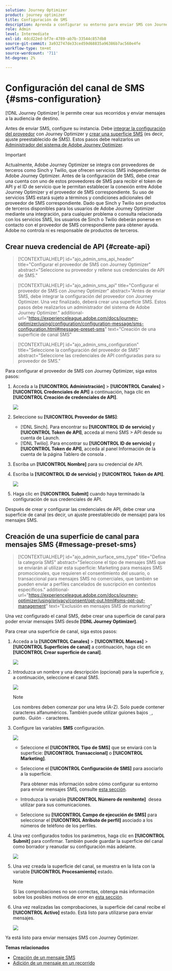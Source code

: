 ```yaml
---
solution: Journey Optimizer
product: journey optimizer
title: Configuración de SMS
description: Aprenda a configurar su entorno para enviar SMS con Journey Optimizer
role: Admin
level: Intermediate
exl-id: 4dcd22ed-bf7e-4789-ab7b-33544c857db8
source-git-commit: 3a932747de33ced59d68835a96386b7ac560e4fe
workflow-type: tm+mt
source-wordcount: '711'
ht-degree: 2%

---
```


# Configuración del canal de SMS {#sms-configuration}

[!DNL Journey Optimizer] le permite crear sus recorridos y enviar mensajes a la audiencia de destino.

Antes de enviar SMS, configure su instancia. Debe [integrar la configuración del proveedor](#create-api) con Journey Optimizer y [crear una superficie SMS](#message-preset-sms) (es decir, ajuste preestablecido de SMS). Estos pasos debe realizarlos un [Administrador del sistema de Adobe Journey Optimizer](../start/path/administrator.md).

>[!IMPORTANT]
>
>Actualmente, Adobe Journey Optimizer se integra con proveedores de terceros como Sinch y Twilio, que ofrecen servicios SMS independientes de Adobe Journey Optimizer.  Antes de la configuración de SMS, debe crear una cuenta con uno de estos proveedores de SMS para recibir el token de API y el ID de servicio que le permitan establecer la conexión entre Adobe Journey Optimizer y el proveedor de SMS correspondiente. Su uso de servicios SMS estará sujeto a términos y condiciones adicionales del proveedor de SMS correspondiente. Dado que Sinch y Twilio son productos de terceros disponibles para los usuarios de Adobe Journey Optimizer mediante una integración, para cualquier problema o consulta relacionada con los servicios SMS, los usuarios de Sinch o Twilio deberán ponerse en contacto con el proveedor de SMS correspondiente para obtener ayuda. Adobe no controla ni es responsable de productos de terceros.

## Crear nueva credencial de API {#create-api}

>[!CONTEXTUALHELP]
>id="ajo_admin_sms_api_header"
>title="Configurar el proveedor de SMS con Journey Optimizer"
>abstract="Seleccione su proveedor y rellene sus credenciales de API de SMS."

>[!CONTEXTUALHELP]
>id="ajo_admin_sms_api"
>title="Configurar el proveedor de SMS con Journey Optimizer"
>abstract="Antes de enviar SMS, debe integrar la configuración del proveedor con Journey Optimizer. Una vez finalizado, deberá crear una superficie SMS. Estos pasos debe realizarlos un administrador del sistema de Adobe Journey Optimizer."
>additional-url="https://experienceleague.adobe.com/docs/journey-optimizer/using/configuration/configuration-message/sms-configuration.html#message-preset-sms" text="Creación de una superficie de canal SMS"

>[!CONTEXTUALHELP]
>id="ajo_admin_sms_configuration"
>title="Seleccione la configuración del proveedor de SMS"
>abstract="Seleccione las credenciales de API configuradas para su proveedor de SMS."

Para configurar el proveedor de SMS con Journey Optimizer, siga estos pasos:

1. Acceda a la **[!UICONTROL Administración]** > **[!UICONTROL Canales]** > **[!UICONTROL Credenciales de API]** a continuación, haga clic en **[!UICONTROL Creación de credenciales de API]**.

   ![](assets/sms_4.png)

1. Seleccione su **[!UICONTROL Proveedor de SMS]**:

   * [!DNL Sinch]. Para encontrar su **[!UICONTROL ID de servicio]** y **[!UICONTROL Token de API]**, acceda al menú SMS > API desde su cuenta de Launch.
   * [!DNL Twilio]. Para encontrar su **[!UICONTROL ID de servicio]** y **[!UICONTROL Token de API]**, acceda al panel Información de la cuenta de la página Tablero de consola .

1. Escriba un **[!UICONTROL Nombre]** para su credencial de API.

1. Escriba la **[!UICONTROL ID de servicio]** y **[!UICONTROL Token de API]**.

   ![](assets/sms_5.png)

1. Haga clic en **[!UICONTROL Submit]** cuando haya terminado la configuración de sus credenciales de API.

Después de crear y configurar las credenciales de API, debe crear una superficie de canal (es decir, un ajuste preestablecido de mensaje) para los mensajes SMS.

## Creación de una superficie de canal para mensajes SMS {#message-preset-sms}

>[!CONTEXTUALHELP]
>id="ajo_admin_surface_sms_type"
>title="Defina la categoría SMS"
>abstract="Seleccione el tipo de mensajes SMS que se enviarán al utilizar esta superficie: Marketing para mensajes SMS promocionales, que requieren el consentimiento del usuario, o transaccional para mensajes SMS no comerciales, que también se pueden enviar a perfiles cancelados de suscripción en contextos específicos."
>additional-url="https://experienceleague.adobe.com/docs/journey-optimizer/using/privacy/consent/opt-out.html#sms-opt-out-management" text="Exclusión en mensajes SMS de marketing"

Una vez configurado el canal SMS, debe crear una superficie de canal para poder enviar mensajes SMS desde **[!DNL Journey Optimizer]**.

Para crear una superficie de canal, siga estos pasos:

1. Acceda a la **[!UICONTROL Canales]** > **[!UICONTROL Marcas]** > **[!UICONTROL Superficies de canal]** a continuación, haga clic en **[!UICONTROL Crear superficie de canal]**.

   ![](assets/preset-create.png)

1. Introduzca un nombre y una descripción (opcional) para la superficie y, a continuación, seleccione el canal SMS.

   ![](assets/sms_preset.png)

   >[!NOTE]
   >
   > Los nombres deben comenzar por una letra (A-Z). Solo puede contener caracteres alfanuméricos. También puede utilizar guiones bajos `_`, punto`.` Guión `-` caracteres.

1. Configure las variables **SMS** configuración.

   ![](assets/preset-sms.png)

   * Seleccione el **[!UICONTROL Tipo de SMS]** que se enviará con la superficie: **[!UICONTROL Transaccional]** o **[!UICONTROL Marketing]**.

   * Seleccione el **[!UICONTROL Configuración de SMS]** para asociarlo a la superficie.

      Para obtener más información sobre cómo configurar su entorno para enviar mensajes SMS, consulte [esta sección](#create-api).

   * Introduzca la variable **[!UICONTROL Número de remitente]** &#x200B; desea utilizar para sus comunicaciones.

   * Seleccione su **[!UICONTROL Campo de ejecución de SMS]** para seleccionar el **[!UICONTROL Atributo de perfil]** asociado a los números de teléfono de los perfiles.

1. Una vez configurados todos los parámetros, haga clic en **[!UICONTROL Submit]** para confirmar. También puede guardar la superficie del canal como borrador y reanudar su configuración más adelante.

   ![](assets/sms_preset_2.png)

1. Una vez creada la superficie del canal, se muestra en la lista con la variable **[!UICONTROL Procesamiento]** estado.

   >[!NOTE]
   >
   >Si las comprobaciones no son correctas, obtenga más información sobre los posibles motivos de error en [esta sección](#monitor-channel-surfaces).

1. Una vez realizadas las comprobaciones, la superficie del canal recibe el **[!UICONTROL Activo]** estado. Está listo para utilizarse para enviar mensajes.

   ![](assets/preset-active.png)

Ya está listo para enviar mensajes SMS con Journey Optimizer.

**Temas relacionados**

* [Creación de un mensaje SMS](../messages/create-sms.md)
* [Adición de un mensaje en un recorrido](../building-journeys/journeys-message.md)
